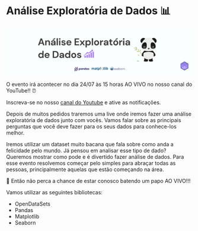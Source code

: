 # Análise Exploratória de Dados 📊

![Capa](CapaGitHub.png)

O evento irá acontecer no dia 24/07 às 15 horas AO VIVO no nosso canal do YouTube!! ⏰

Inscreva-se no nosso [canal do Youtube](https://bit.ly/ai-inclusive-youtube) e ative as notificações.

Depois de muitos pedidos traremos uma live onde iremos fazer uma análise exploratória de dados junto com vocês. Vamos falar sobre as principais perguntas que você deve fazer para os seus dados para conhece-los melhor.

Iremos utilizar um dataset muito bacana que fala sobre como anda a felicidade pelo mundo. Já pensou em analisar esse tipo de dado? Queremos mostrar como pode e é divertido fazer análise de dados. 
Para esse evento resolvemos começar pelo simples para abraçar todas as pessoas, principalmente aquelas que estão começando na área. 

📍 Então não perca a chance de estar conosco batendo um papo AO VIVO!!!

Vamos utilizar as seguintes bibliotecas:

- OpenDataSets
- Pandas
- Matplotlib
- Seaborn



<!-- Link da apresentação [em construção]: https://www.canva.com/design/DAEdLoLdWT8/share/preview?token=kJFBi4xrATAplF4FUR1kzA&role=EDITOR&utm_content=DAEdLoLdWT8&utm_campaign=designshare&utm_medium=link&utm_source=sharebutton

Link uteis:

https://www.kaggle.com/ajaypalsinghlo/world-happiness-report-2021

https://www.kaggle.com/unsdsn/world-happiness

https://worldhappiness.report/ed/2021/
https://towardsdatascience.com/save-hours-of-work-doing-a-complete-eda-with-a-few-lines-of-code-45de2e60f257
https://colab.research.google.com/drive/1t6HbhFFxkMkPkOTYj3mMUL8kipJ92IJi?usp=sharing
https://towardsdatascience.com/get-interactive-plots-directly-with-pandas-13a311ebf426?source=bookmarks---------2----------------------------



Link do notebook [esse link não será compartilhado no evento]: https://colab.research.google.com/drive/1t6HbhFFxkMkPkOTYj3mMUL8kipJ92IJi-->
